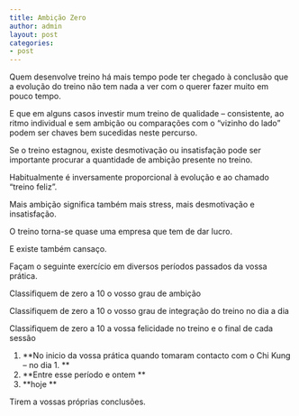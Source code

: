 ```yaml
---
title: Ambição Zero
author: admin
layout: post
categories:
- post
---
```

Quem desenvolve treino há mais tempo pode ter chegado à conclusão que a evolução do treino não tem nada a ver com o querer fazer muito em pouco tempo.

E que em alguns casos investir mum treino de qualidade &#8211; consistente, ao ritmo individual e sem ambição ou comparações com o &#8220;vizinho do lado&#8221; podem ser chaves bem sucedidas neste percurso.

Se o treino estagnou, existe desmotivação ou insatisfação pode ser importante procurar a quantidade de ambição presente no treino.

Habitualmente é inversamente proporcional à evolução e ao chamado &#8220;treino feliz&#8221;.

Mais ambição significa também mais stress, mais desmotivação e insatisfação.

O treino torna-se quase uma empresa que tem de dar lucro.

E existe também cansaço.

Façam o seguinte exercício em diversos períodos passados da vossa prática.

Classifiquem de zero a 10 o vosso grau de ambição

Classifiquem de zero a 10 o vosso grau de integração do treino no dia a dia

Classifiquem de zero a 10 a vossa felicidade no treino e o final de cada sessão

1.  **No inicio da vossa prática quando tomaram contacto com o Chi Kung &#8211; no dia 1. **
2.  **Entre esse período e ontem **
3.  **hoje **

Tirem a vossas próprias conclusões.
